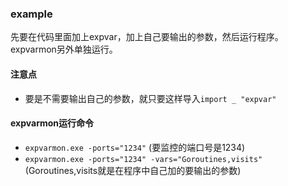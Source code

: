 ### example
先要在代码里面加上expvar，加上自己要输出的参数，然后运行程序。expvarmon另外单独运行。

#### 注意点
 - 要是不需要输出自己的参数，就只要这样导入`import _ "expvar"`

#### expvarmon运行命令
 - `expvarmon.exe -ports="1234"` (要监控的端口号是1234)
 - `expvarmon.exe -ports="1234" -vars="Goroutines,visits"` (Goroutines,visits就是在程序中自己加的要输出的参数)
